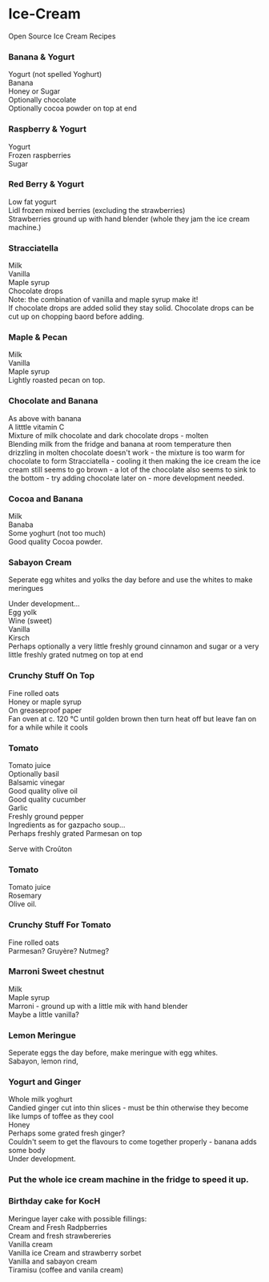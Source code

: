 # Ice-Cream
Open Source Ice Cream Recipes

### Banana & Yogurt
Yogurt (not spelled Yoghurt)\
Banana\
Honey or Sugar\
Optionally chocolate\
Optionally cocoa powder on top at end

### Raspberry & Yogurt
Yogurt\
Frozen raspberries\
Sugar

### Red Berry & Yogurt
Low fat yogurt\
Lidl frozen mixed berries (excluding the strawberries)\
Strawberries ground up with hand blender (whole they jam the ice cream machine.)

### Stracciatella

Milk\
Vanilla\
Maple syrup\
Chocolate drops\
Note: the combination of vanilla and maple syrup make it!\
If chocolate drops are added solid they stay solid.
Chocolate drops can be cut up on chopping baord before adding.

### Maple & Pecan

Milk\
Vanilla\
Maple syrup\
Lightly roasted pecan on top.

### Chocolate and Banana
As above with banana\
A litttle vitamin C\
Mixture of milk chocolate and dark chocolate drops - molten\
Blending milk from the fridge and banana at room temperature then drizzling in molten chocolate doesn't work - the mixture is too warm for chocolate to form Stracciatella - cooling it then making the ice cream the ice cream still seems to go brown - a lot of the chocolate also seems to sink to the bottom - try adding chocolate later on - more development needed.

### Cocoa and Banana
Milk\
Banaba\
Some yoghurt (not too much)\
Good quality Cocoa powder.

### Sabayon Cream

Seperate egg whites and yolks the day before and use the whites to make meringues

Under development...\
Egg yolk\
Wine (sweet)\
Vanilla\
Kirsch\
Perhaps optionally a very little freshly ground cinnamon and sugar or a very little freshly grated nutmeg on top at end

### Crunchy Stuff On Top
Fine rolled oats\
Honey or maple syrup\
On greaseproof paper\
Fan oven at c. 120 °C until golden brown then turn heat off but leave fan on for a while while it cools

### Tomato
Tomato juice\
Optionally basil\
Balsamic vinegar\
Good quality olive oil\
Good quality cucumber\
Garlic\
Freshly ground pepper\
Ingredients as for gazpacho soup...\
Perhaps freshly grated Parmesan on top

Serve with Croûton

### Tomato
Tomato juice\
Rosemary\
Olive oil.

### Crunchy Stuff For Tomato
Fine rolled oats\
Parmesan? Gruyère? Nutmeg?

### Marroni Sweet chestnut
Milk\
Maple syrup\
Marroni - ground up with a little mik with hand blender\
Maybe a little vanilla?

### Lemon Meringue
Seperate eggs the day before, make meringue with egg whites.\
Sabayon, lemon rind,

### Yogurt and Ginger
Whole milk yoghurt\
Candied ginger cut into thin slices - must be thin otherwise they become like lumps of toffee as they cool\
Honey\
Perhaps some grated fresh ginger?\
Couldn't seem to get the flavours to come together properly - banana adds some body\
Under development.

### Put the whole ice cream machine in the fridge to speed it up.

### Birthday cake for KocH
Meringue layer cake with possible fillings:\
Cream and Fresh Radpberries\
Cream and fresh strawbereries\
Vanilla cream\
Vanilla ice Cream and strawberry sorbet\
Vanilla and sabayon cream\
Tiramisu (coffee and vanila cream)

